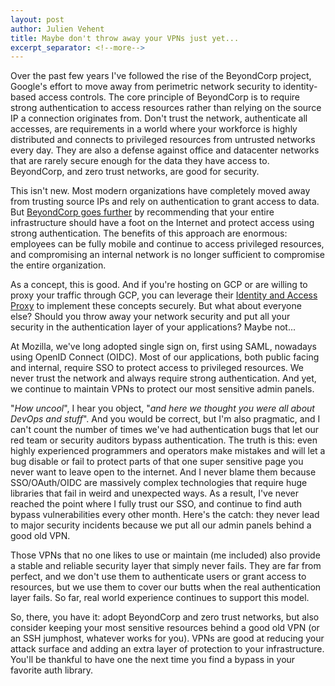 ```yaml
---
layout: post
author: Julien Vehent
title: Maybe don't throw away your VPNs just yet...
excerpt_separator: <!--more-->
---
```


Over the past few years I've followed the rise of the BeyondCorp project, Google's effort to move away from perimetric network security to identity-based access controls. The core principle of BeyondCorp is to require strong authentication to access resources rather than relying on the source IP a connection originates from. Don't trust the network, authenticate all accesses, are requirements in a world where your workforce is highly distributed and connects to privileged resources from untrusted networks every day. They are also a defense against office and datacenter networks that are rarely secure enough for the data they have access to. BeyondCorp, and zero trust networks, are good for security.
<!--more-->
This isn't new. Most modern organizations have completely moved away from trusting source IPs and rely on authentication to grant access to data. But [BeyondCorp goes further](https://medium.com/@max.saltonstall/what-is-beyondcorp-what-is-identity-aware-proxy-de525d9b3f90) by recommending that your entire infrastructure should have a foot on the Internet and protect access using strong authentication. The benefits of this approach are enormous: employees can be fully mobile and continue to access privileged resources, and compromising an internal network is no longer sufficient to compromise the entire organization.

As a concept, this is good. And if you're hosting on GCP or are willing to proxy your traffic through GCP, you can leverage their [Identity and Access Proxy](https://cloud.google.com/iap/) to implement these concepts securely. But what about everyone else? Should you throw away your network security and put all your security in the authentication layer of your applications? Maybe not...

At Mozilla, we've long adopted single sign on, first using SAML, nowadays using OpenID Connect (OIDC). Most of our applications, both public facing and internal, require SSO to protect access to privileged resources. We never trust the network and always require strong authentication. And yet, we continue to maintain VPNs to protect our most sensitive admin panels.

"_How uncool_", I hear you object, "_and here we thought you were all about DevOps and stuff_". And you would be correct, but I'm also pragmatic, and I can't count the number of times we've had authentication bugs that let our red team or security auditors bypass authentication. The truth is this: even highly experienced programmers and operators make mistakes and will let a bug disable or fail to protect parts of that one super sensitive page you never want to leave open to the internet. And I never blame them because SSO/OAuth/OIDC are massively complex technologies that require huge libraries that fail in weird and unexpected ways. As a result, I've never reached the point where I fully trust our SSO, and continue to find auth bypass vulnerabilities every other month. Here's the catch: they never lead to major security incidents because we put all our admin panels behind a good old VPN.

Those VPNs that no one likes to use or maintain (me included) also provide a stable and reliable security layer that simply never fails. They are far from perfect, and we don't use them to authenticate users or grant access to resources, but we use them to cover our butts when the real authentication layer fails. So far, real world experience continues to support this model.

So, there, you have it: adopt BeyondCorp and zero trust networks, but also consider keeping your most sensitive resources behind a good old VPN (or an SSH jumphost, whatever works for you). VPNs are good at reducing your attack surface and adding an extra layer of protection to your infrastructure. You'll be thankful to have one the next time you find a bypass in your favorite auth library.